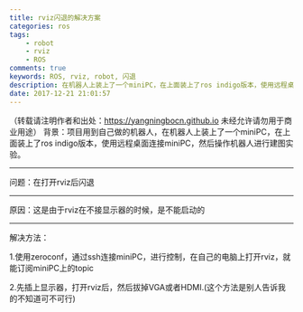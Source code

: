 ```yaml
---
title: rviz闪退的解决方案
categories: ros
tags: 
    - robot
    - rviz
    - ROS
comments: true
keywords: ROS, rviz, robot, 闪退
description: 在机器人上装上了一个miniPC，在上面装上了ros indigo版本，使用远程桌面连接miniPC，然后操作机器人进行建图实验，出现闪退，并提出解决方案。
date: 2017-12-21 21:01:57
---
```

（转载请注明作者和出处：https://yangningbocn.github.io 未经允许请勿用于商业用途）
背景：项目用到自己做的机器人，在机器人上装上了一个miniPC，在上面装上了ros indigo版本，使用远程桌面连接miniPC，然后操作机器人进行建图实验。

* * *

问题：在打开rviz后闪退

* * *

原因：这是由于rviz在不接显示器的时候，是不能启动的

* * *

解决方法： 

1.使用zeroconf，通过ssh连接miniPC，进行控制，在自己的电脑上打开rviz，就能订阅miniPC上的topic 

2.先插上显示器，打开rviz后，然后拔掉VGA或者HDMI.(这个方法是别人告诉我的不知道可不可行)
